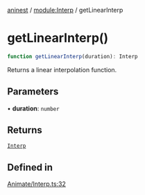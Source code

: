 [aninest](../../index.md) / [module:Interp](../index.md) / getLinearInterp

# getLinearInterp()

```ts
function getLinearInterp(duration): Interp
```

Returns a linear interpolation function.

## Parameters

• **duration**: `number`

## Returns

[`Interp`](../type-aliases/Interp.md)

## Defined in

[Animate/Interp.ts:32](https://github.com/zphrs/aninest/blob/3019702e634994a4353fce5adc21aa1a16369bbd/core/src/Animate/Interp.ts#L32)
